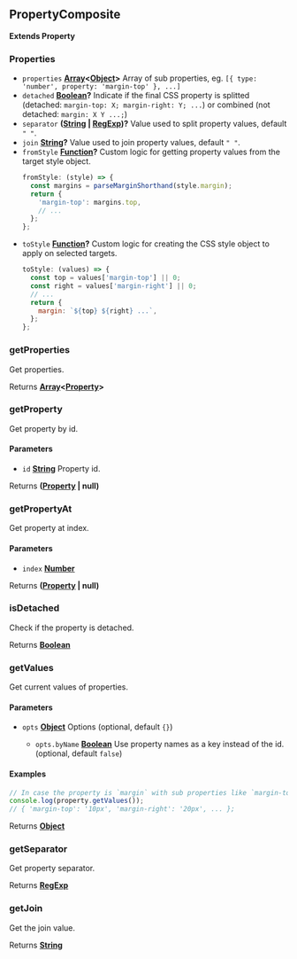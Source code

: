 <!-- Generated by documentation.js. Update this documentation by updating the source code. -->

## PropertyComposite

**Extends Property**

[Property]: property.html

### Properties

- `properties` **[Array][1]<[Object][2]>** Array of sub properties, eg. `[{ type: 'number', property: 'margin-top' }, ...]`
- `detached` **[Boolean][3]?** Indicate if the final CSS property is splitted (detached: `margin-top: X; margin-right: Y; ...`) or combined (not detached: `margin: X Y ...;`)
- `separator` **([String][4] | [RegExp][5])?** Value used to split property values, default `" "`.
- `join` **[String][4]?** Value used to join property values, default `" "`.
- `fromStyle` **[Function][6]?** Custom logic for getting property values from the target style object.
  ```js
  fromStyle: (style) => {
    const margins = parseMarginShorthand(style.margin);
    return {
      'margin-top': margins.top,
      // ...
    };
  };
  ```
- `toStyle` **[Function][6]?** Custom logic for creating the CSS style object to apply on selected targets.
  ```js
  toStyle: (values) => {
    const top = values['margin-top'] || 0;
    const right = values['margin-right'] || 0;
    // ...
    return {
      margin: `${top} ${right} ...`,
    };
  };
  ```

### getProperties

Get properties.

Returns **[Array][1]<[Property]>**&#x20;

### getProperty

Get property by id.

#### Parameters

- `id` **[String][4]** Property id.

Returns **([Property] | null)**&#x20;

### getPropertyAt

Get property at index.

#### Parameters

- `index` **[Number][7]**&#x20;

Returns **([Property] | null)**&#x20;

### isDetached

Check if the property is detached.

Returns **[Boolean][3]**&#x20;

### getValues

Get current values of properties.

#### Parameters

- `opts` **[Object][2]** Options (optional, default `{}`)

  - `opts.byName` **[Boolean][3]** Use property names as a key instead of the id. (optional, default `false`)

#### Examples

```javascript
// In case the property is `margin` with sub properties like `margin-top`, `margin-right`, etc.
console.log(property.getValues());
// { 'margin-top': '10px', 'margin-right': '20px', ... };
```

Returns **[Object][2]**&#x20;

### getSeparator

Get property separator.

Returns **[RegExp][5]**&#x20;

### getJoin

Get the join value.

Returns **[String][4]**&#x20;

[1]: https://developer.mozilla.org/docs/Web/JavaScript/Reference/Global_Objects/Array
[2]: https://developer.mozilla.org/docs/Web/JavaScript/Reference/Global_Objects/Object
[3]: https://developer.mozilla.org/docs/Web/JavaScript/Reference/Global_Objects/Boolean
[4]: https://developer.mozilla.org/docs/Web/JavaScript/Reference/Global_Objects/String
[5]: https://developer.mozilla.org/docs/Web/JavaScript/Reference/Global_Objects/RegExp
[6]: https://developer.mozilla.org/docs/Web/JavaScript/Reference/Statements/function
[7]: https://developer.mozilla.org/docs/Web/JavaScript/Reference/Global_Objects/Number
